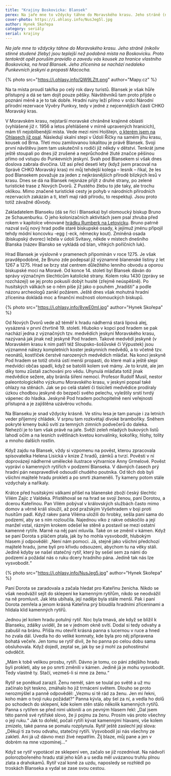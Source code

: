 ```yaml
---
title: "Krajiny Boskovicka: Blansek"
perex: Na jaře mne to vždycky táhne do Moravského krasu. Jeho stráně (nikoliv stinné studené žleby) jsou teplejší než podobná místa na Boskovicku. Proto tentokrát opět poruším pravidlo a zavedu vás kousek za hranice vlastního Boskovicka, na hrad Blansek.
cover-photo: https://i.ohlasy.info/NusJeg5l.jpg
author: Hynek Skořepa
category: seriály
serial: krajiny
---
```


*Na jaře mne to vždycky táhne do Moravského krasu. Jeho stráně (nikoliv stinné studené žleby) jsou teplejší než podobná místa na Boskovicku. Proto tentokrát opět poruším pravidlo a zavedu vás kousek za hranice vlastního Boskovicka, na hrad Blansek. Jeho zřícenina se nachází nedaleko Punkevních jeskyní a propasti Macocha.*

{% photo src="https://i.ohlasy.info/QW9LZtt.png" author="Mapy.cz" %}

Na ta místa proudí takřka po celý rok davy turistů. Blansek je však hůře přístupný a dá se tam dojít pouze pěšky. Návštěvníků tam proto přijde o poznání méně a je to tak dobře. Hradní ruiny leží přímo v srdci Národní přírodní rezervace Vývěry Punkvy, tedy v jedné z nejcennějších částí CHKO Moravský kras.

V Moravském krasu, nejstarší moravské chráněné krajinné oblasti (vyhlášené již r. 1956 a letos přehlášené v mírně upravených hranicích), mám tři nejoblíbenější místa. Vede mezi nimi Holštejn, [o kterém jsem na Ohlasech již psal](https://ohlasy.info/clanky/2016/01/holstejn.html). Následují skalní stepi v Údolí Říčky na samém jihu krasu, kousek od Brna. Třetí mou zamilovanou lokalitou je právě Blansek. Svoji první návštěvu jsem tam uskutečnil s rodiči již někdy v dětství. Tenkrát jsme ještě stoupali po dnes již zrušené a neprůchodné žluté značce pěšinou přímo od vstupu do Punkevních jeskyní. Svah pod Blansekem si však dnes doslova zabrala divočina. Už asi před deseti lety (když jsem pracoval na Správě CHKO Moravský kras) mi můj tehdejší kolega – lesník – říkal, že les pod Blansekem považuje za jeden z nejkrásnějších přírodě blízkých lesů v krasu. Dnes se dá na Blansek nejsnáze přijít z druhé strany, po zelené turistické trase z Nových Dvorů. Z Pustého žlebu to jde taky, ale trochu oklikou. Mimo značené turistické cesty je pohyb v národních přírodních rezervacích zakázán a ti, kteří mají rádi přírodu, to respektují. Jsou proto totiž závažné důvody.

Zakladatelem Blanseku (dá se říci i Blanseka) byl olomoucký biskup Bruno ze Schauenburku. O jeho kolonizačních aktivitách jsem psal zhruba před rokem v kapitolce věnované [hrádku Rumberk na Letovicku](https://ohlasy.info/clanky/2018/03/rumberk.html). Bruno patrně nazval svůj nový hrad podle staré biskupské osady, k jejímuž jménu připojil tehdy módní koncovku -egg (-eck, německy kout). Zmíněná osada (biskupský dvorec) ležela v údolí Svitavy, někde v místech dnešního Blanska (název Blansko se vykládá od blan, vlhkých poříčních luk).

Hrad Blansek je výslovně v pramenech připomínán v roce 1275. Je však pravděpodobné, že Bruno zde podepsal již významné blanenské listiny z let 1267 a 1275. Hrad se brzy stal centrem důležitého lenního obvodu a oporou biskupské moci na Moravě. Od konce 14. století byl Blansek dáván do správy význačným šlechticům katolické strany. Kolem roku 1430 (zprávy se rozcházejí) se jej proto pokusili dobýt husité (zřejmě neúspěšně). Po husitských válkách se o něm píše již jako o pouhém „hradišti“ a podle názoru archeologů zanikl požárem. Ještě dnes však mohutná hradní zřícenina dokládá moc a finanční možnosti olomouckých biskupů.

{% photo src="https://i.ohlasy.info/8vwE0ml.jpg" author="Hynek Skořepa" %}

Od Nových Dvorů vede až téměř k hradu nádherná stará lipová alej, vysázená v první čtvrtině 19. století. Hluboko v kopci pod hradem se pak nachází jedna z význačných tzv. medvědích jeskyní Moravského krasu, nazývaná jak jinak než jeskyně Pod hradem. Takové medvědí jeskyně (v Moravském krasu k nim patří též Sloupsko-šošůvské či Výpustek) jsou významné nálezy kompletních koster jeskynních medvědů, a to včetně tzv. neonátů, kostřiček čerstvě narozených medvědích mláďat. Na konci jeskyně Pod hradem se totiž otvírá ústí menší propasti, do které malí a ještě slepí medvídci občas spadli, když se batolili kolem své mámy. Je to kruté, ale jen díky tomu zůstali zachováni pro vědu. Uhynulá mláďata totiž jinak medvědice sežere, aby bránila šíření nemocí. Profesor Rudolf Musil, nestor paleontologického výzkumu Moravského krasu, v jeskyni popsal také ohlazy na stěnách. Jak se po celá staletí či tisíciletí medvědice prodíraly úzkou chodbou jeskyně do bezpečí svého pelechu, vyleštily srstí tvrdý vápenec do hladka. Jeskyně Pod hradem pochopitelně není veřejnosti přístupná a je zajištěna uzávěrou vchodu.

Na Blanseku je snad vždycky krásně. Ve stínu lesa je tam panuje i za letních veder příjemný chládek. V srpnu tam rozkvétají divoké bramboříky. Sněhem pokryté kmeny buků svítí za temných zimních podvečerů do daleka. Nehezčí je to tam však právě na jaře. Svěží zeleň mladých bukových listů lahodí očím a na lesních světlinách kvetou konvalinky, kokoříky, hlohy, tolity a mnoho dalších rostlin.

Když zajdu na Blansek, vždy si vzpomenu na pověst, kterou zpracovala spisovatelka Helena Lisická v knize Z hradů, zámků a tvrzí. Pověsti v ní doprovázejí nádherné umělecké ilustrace výtvarnice Anny Grmelové. Pověst vypráví o kamenných rytířích v podzemí Blanseka. V dávných časech prý hradní pán nespravedlivě odsoudil chudého poutníka. Od těch dob byli všichni majitelé hradu prokleti a po smrti zkameněli. Ty kameny potom stále vzdychaly a naříkaly. 

Krátce před husitskými válkami přišel na blanenské zboží český šlechtic Vilém Zajíc z Valdeka. Přistěhoval se na hrad se svojí ženou, paní Dorotou, a dcerou Kateřinou. Pan Vilém pobýval v královských službách často mimo domov a věrně králi sloužil, až pod pražským Vyšehradem v boji proti husitům padl. Když rakev pana Viléma uložili do hrobky, sešla paní sama do podzemí, aby se s ním rozloučila. Najednou víko z rakve odskočilo a její manžel vstal, rázným krokem odešel ke stěně a postavil se mezi ostatní kamenné rytíře. Marně na něj paní mluvila. Také on se změnil v kámen. Když se paní Dorota s pláčem ptala, jak by ho mohla vysvobodit, hlubokým hlasem jí odpověděl: „Není nám pomoci. Já, stejně jako všichni předchozí majitelé hradu, jsme byli pro křivdu odsouzeni, abychom tu na věky stáli. Jedině kdyby se našel statečný rytíř, který by sešel sem za námi do podzemí a požádal nás o ruku dcery hradního pána. Jedině tak nás lze vysvobodit.“

{% photo src="https://i.ohlasy.info/NusJeg5.jpg" author="Hynek Skořepa" %}

Paní Dorota se zaradovala a začala hledat pro Kateřinu ženicha. Nikdo se však neodvážil sejít do sklepení ke kamenným rytířům, nikdo se neodvážil na ně promluvit. Jak léta ubíhala, její naděje byla stále menší. Pak i paní Dorota zemřela a jenom krásná Kateřina prý bloudila hradními zříceninami a hlídala klid kamenných rytířů. 

Jednou jel kolem hradu potulný rytíř. Noc byla tmavá, ale když se blížil k Blanseku, zdálky uviděl, že se v jednom okně svítí. Dodal si tedy odvahy a zabušil na bránu. Přišla mu otevřít krásná panna s lucernou v ruce a hned ho zvala dál. Uvedla ho do veliké komnaty, kde byla pro něj připravena bohatá večeře. Jen tomu se rytíř divil, že ho panna po celou dobu sama obsluhovala. Když dojedl, zeptal se, jak by se jí mohl za pohostinství odvděčit. 

„Mám k tobě velikou prosbu, rytíři. Dávno je tomu, co páni zdejšího hradu byli prokleti, aby se po smrti změnili v kámen. Jedině já je mohu vysvobodit. Tedy vlastně ty. Stačí, vezmeš-li si mne za ženu.“

Rytíř se poněkud zarazil. Ženu neměl, sám se toulal po světě a už mu začínalo být teskno, zmáhalo ho již trmácení světem. Dlouho se proto nerozmýšlel a panně odpověděl: „Vezmu si tě rád za ženu. Jen mi řekni, koho mám o tvoji ruku požádat?“ Panna kývla, aby šel za ní, a vedla ho dolů po schodech do sklepení, kde kolem stěn stálo několik kamenných rytířů. Panna s rytířem se před nimi uklonili a on pevným hlasem řekl: „Dal jsem této panně své rytířské slovo, že ji pojmu za ženu. Prosím vás proto všechny o její ruku.“ Jak to dořekl, počali rytíři kývat kamennými hlavami, vše kolem zmizelo, také panna se pomalu rozplynula. Rytíř ještě zaslechl její slova: „Děkuji ti za tvou odvahu, statečný rytíři. Vysvobodil jsi nás všechny ze zakletí. Ani já už dávno mezi živé nepatřím. Žij blaze, můj pane a jen v dobrém na mne vzpomínej…“ 

Když se rytíř vypotácel ze sklepení ven, začalo se již rozednívat. Na nádvoří polorozbořeného hradu stál jeho kůň a u sedla měl uvázanou truhlu plnou zlata a drahokamů. Rytíř vzal koně za uzdu, naposledy se rozhlédl po troskách Blanseka a vydal se zase svou cestou.